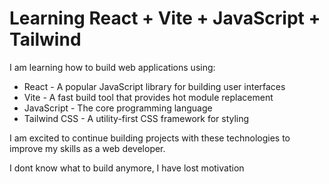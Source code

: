 # Learning React + Vite + JavaScript + Tailwind

I am learning how to build web applications using:

- React - A popular JavaScript library for building user interfaces
- Vite - A fast build tool that provides hot module replacement
- JavaScript - The core programming language
- Tailwind CSS - A utility-first CSS framework for styling

I am excited to continue building projects with these technologies to improve my skills as a web developer.

I dont know what to build anymore, I have lost motivation
